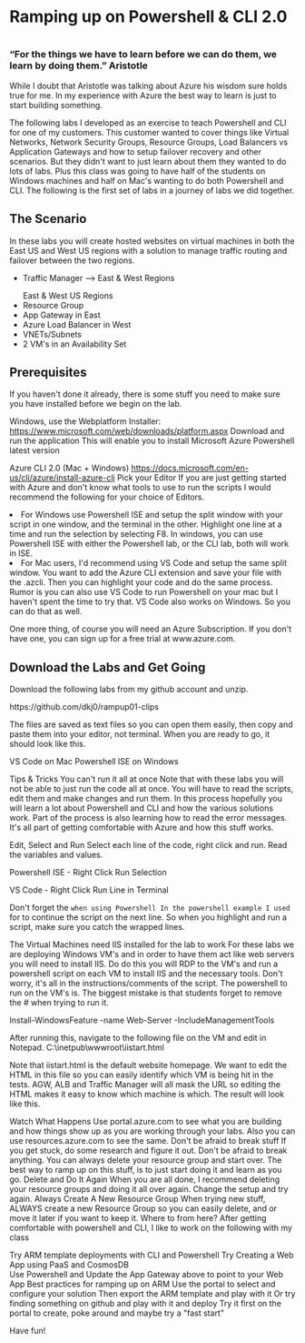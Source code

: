 <h1>Ramping up on Powershell & CLI 2.0<h1>

<h3>“For the things we have to learn before we can do them, we learn by doing them.”  Aristotle</h2>

<p>While I doubt that Aristotle was talking about Azure his wisdom sure holds true for me. In my experience with Azure the best way to learn is just to start building something.  
 
<p>The following labs I developed as an exercise to teach Powershell and CLI for one of my customers. This customer wanted to cover things like Virtual Networks, Network Security Groups, Resource Groups, Load Balancers vs Application Gateways and how to setup failover recovery and other scenarios. But they didn't want to just learn about them they wanted to do lots of labs. Plus this class was going to have half of the students on Windows machines and half on Mac's wanting to do both Powershell and CLI. The following is the first set of labs in a journey of labs we did together.

<h2>The Scenario </h2>

<p>In these labs you will create hosted websites on virtual machines in both the East US and West US regions with a solution to manage traffic routing and failover between the two regions. 

<ul>
 <li>Traffic Manager --> East & West Regions </ul>
 <ul>East & West US Regions
  <li>Resource Group
  <li>App Gateway in East 
   <li>Azure Load Balancer in West
   <li>VNETs/Subnets
<li>2 VM's in an Availability Set
</ul>

<h2>Prerequisites </h2>
<p>If you haven't done it already, there is some stuff you need to make sure you have installed before we begin on the lab. 

Windows, use the Webplatform Installer:
https://www.microsoft.com/web/downloads/platform.aspx
Download and run the application
This will enable you to install Microsoft Azure Powershell latest version


Azure CLI 2.0 (Mac + Windows)
https://docs.microsoft.com/en-us/cli/azure/install-azure-cli
Pick your Editor
If you are just getting started with Azure and don't know what tools to use to run the scripts I would recommend the following for your choice of Editors.

<li>For Windows use Powershell ISE and setup the split window with your script in one window, and the terminal in the other. Highlight one line at a time and run the selection by selecting F8.  In windows, you can use Powershell ISE with either the Powershell lab, or the CLI lab, both will work in ISE.</li>


<li>For Mac users, I'd recommend using VS Code and setup the same split window.  You want to add the Azure CLI extension and save your file with the .azcli.  Then you can highlight your code and do the same process.  Rumor is you can also use VS Code to run Powershell on your mac but I haven't spent the time to try that.  VS Code also works on Windows. So you can do that as well.</li> 

<p>One more thing, of course you will need an Azure Subscription. If you don't have one, you can sign up for a free trial at www.azure.com. 

<h2>Download the Labs and Get Going</h2>
<p>Download the following labs from my github account and unzip. 
<p>https://github.com/dkj0/rampup01-clips
<p>The files are saved as text files so you can open them easily, then copy and paste them into your editor, not terminal.  When you are ready to go, it should look like this.

VS Code on Mac
Powershell ISE on Windows

Tips & Tricks
You can't run it all at once
Note that with these labs you will not be able to just run the code all at once.  You will have to read the scripts, edit them and make changes and run them.  In this process hopefully you will learn a lot about Powershell and CLI and how the various solutions work. Part of the process is also learning how to read the error messages.  It's all part of getting comfortable with Azure and how this stuff works.

Edit, Select and Run
Select each line of the code, right click and run. Read the variables and values. 

Powershell ISE - Right Click Run Selection



VS Code - Right Click Run Line in Terminal 

Don't forget the ` when using Powershell
In the powershell example I used ` for to continue the script on the next line. So when you highlight and run a script, make sure you catch the wrapped lines. 




The Virtual Machines need IIS installed for the lab to work
For these labs we are deploying Windows VM's and in order to have them act like web servers you will need to install IIS.  Do do this you will RDP to the VM's and run a powershell script on each VM to install IIS and the necessary tools. Don't worry, it's all in the instructions/comments of the script. The powershell to run on the VM's is. The biggest mistake is that students forget to remove the # when trying to run it. 


Install-WindowsFeature -name Web-Server -IncludeManagementTools 



After running this, navigate to the following file on the VM and edit in Notepad.
C:\inetpub\wwwroot\iistart.html



Note that iistart.html is the default website homepage. We want to edit the HTML in this file so you can easily identify which VM is being hit in the tests. AGW, ALB and Traffic Manager will all mask the URL so editing the HTML makes it easy to know which machine is which. The result will look like this.




Watch What Happens
Use portal.azure.com to see what you are building and how things show up as you are working through your labs.  Also you can use resources.azure.com to see the same. 
Don't be afraid to break stuff
If you get stuck, do some research and figure it out. Don't be afraid to break anything. You can always delete your resource group and start over.  The best way to ramp up on this stuff, is to just start doing it and learn as you go. 
Delete and Do It Again
When you are all done, I recommend deleting your resource groups and doing it all over again. Change the setup and try again.
Always Create A New Resource Group
When trying new stuff, ALWAYS create a new Resource Group so you can easily delete, and or move it later if you want to keep it.
Where to from here?
After getting comfortable with powershell and CLI, I like to work on the following with my class

Try ARM template deployments with CLI and Powershell
Try Creating a Web App using PaaS and CosmosDB  
Use Powershell and Update the App Gateway above to point to your Web App 
Best practices for ramping up on ARM
Use the portal to select and configure your solution
Then export the ARM template and play with it
Or try finding something on github and play with it and deploy
Try it first on the portal to create, poke around and maybe try a "fast start"

Have fun!



